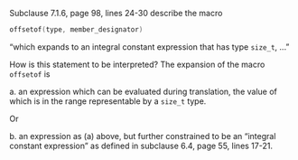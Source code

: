Subclause 7.1.6, page 98, lines 24-30 describe the macro

```c
offsetof(type, member_designator)
```

“which expands to an integral constant expression that has type `size_t`, ...”

How is this statement to be interpreted? The expansion of the macro `offsetof`
is

a. an expression which can be evaluated during translation, the value of which
is in the range representable by a `size_t` type.

Or

b. an expression as (a) above, but further constrained to be an “integral
constant expression” as defined in subclause 6.4, page 55, lines 17-21.
